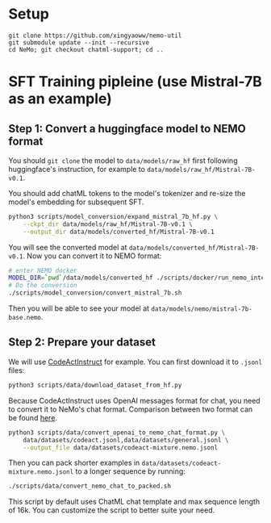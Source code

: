 # Setup

```
git clone https://github.com/xingyaoww/nemo-util
git submodule update --init --recursive
cd NeMo; git checkout chatml-support; cd ..
```

# SFT Training pipleine (use Mistral-7B as an example)

## Step 1: Convert a huggingface model to NEMO format

You should `git clone` the model to `data/models/raw_hf` first following huggingface's instruction, for example to `data/models/raw_hf/Mistral-7B-v0.1`.

You should add chatML tokens to the model's tokenizer and re-size the model's embedding for subsequent SFT.

```bash
python3 scripts/model_conversion/expand_mistral_7b_hf.py \
    --ckpt_dir data/models/raw_hf/Mistral-7B-v0.1 \
    --output_dir data/models/converted_hf/Mistral-7B-v0.1
```

You will see the converted model at `data/models/converted_hf/Mistral-7B-v0.1`. Now you can convert it to NEMO format:

```bash
# enter NEMO docker
MODEL_DIR=`pwd`/data/models/converted_hf ./scripts/docker/run_nemo_interactive.sh
# Do the conversion
./scripts/model_conversion/convert_mistral_7b.sh
```

Then you will be able to see your model at `data/models/nemo/mistral-7b-base.nemo`.

## Step 2: Prepare your dataset

We will use [CodeActInstruct](https://huggingface.co/datasets/xingyaoww/code-act) for example. You can first download it to `.jsonl` files:

```bash
python3 scripts/data/download_dataset_from_hf.py
```

Because CodeActInstruct uses OpenAI messages format for chat, you need to convert it to NeMo's chat format. Comparison between two format can be found [here](./scripts/data/convert_openai_to_nemo_chat_format.py).

```bash
python3 scripts/data/convert_openai_to_nemo_chat_format.py \
    data/datasets/codeact.jsonl,data/datasets/general.jsonl \
    --output_file data/datasets/codeact-mixture.nemo.jsonl
```

Then you can pack shorter examples in `data/datasets/codeact-mixture.nemo.jsonl` to a longer sequence by running:

```bash
./scripts/data/convert_nemo_chat_to_packed.sh
```

This script by default uses ChatML chat template and max sequence length of 16k. You can customize the script to better suite your need.


